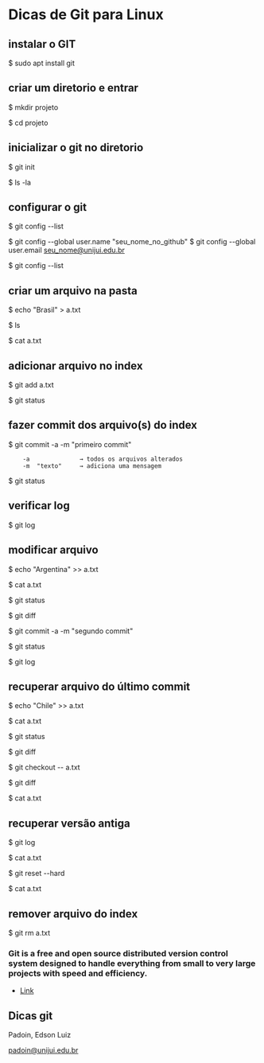 # Dicas de Git para Linux




## instalar o GIT

$ sudo apt install git


## criar um diretorio e entrar
 
$ mkdir projeto

$ cd projeto



## inicializar o git no diretorio

$ git init

$ ls -la


## configurar o git

$ git config --list

$ git config --global user.name "seu_nome_no_github"
$ git config --global user.email seu_nome@unijui.edu.br

$ git config --list



## criar um arquivo na pasta


$ echo "Brasil" > a.txt 

$ ls

$ cat a.txt


## adicionar arquivo no index

$ git add a.txt

$ git status


## fazer commit dos arquivo(s) do index


$ git commit -a -m "primeiro commit"

		-a  			→ todos os arquivos alterados 
		-m 	"texto"  	→ adiciona uma mensagem

$ git status


## verificar log

$ git log




## modificar arquivo

$ echo "Argentina" >> a.txt 

$ cat a.txt

$ git status

$ git diff

$ git commit -a -m "segundo commit"

$ git status

$ git log



## recuperar arquivo do último commit

$ echo "Chile" >> a.txt 

$ cat a.txt

$ git status

$ git diff

$ git checkout -- a.txt

$ git diff

$ cat a.txt



## recuperar versão antiga 
 

$ git log

$ cat a.txt

$ git reset --hard <numero>

$ cat a.txt





## remover arquivo do index

$ git rm a.txt





### Git is a free and open source distributed version control system designed to handle everything from small to very large projects with speed and efficiency.
* [Link](http://git-scm.com/)


## Dicas git

Padoin, Edson Luiz

padoin@unijui.edu.br